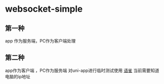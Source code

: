 # websocket-simple
## 第一种
app 作为服务端，PC作为客户端处理

## 第二种
app作为客户端 ，PC作为服务端
对uni-app进行临时测试使用
[语雀](https://www.yuque.com/oliverweb/tzaqo6/hsbb46/edit)
当前需要知道电脑的ip地址

